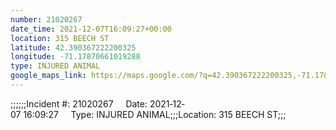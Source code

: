 ```yaml
---
number: 21020267
date_time: 2021-12-07T16:09:27+00:00
location: 315 BEECH ST
latitude: 42.390367222200325
longitude: -71.17870661019288
type: INJURED ANIMAL
google_maps_link: https://maps.google.com/?q=42.390367222200325,-71.17870661019288
---
```


;;;;;;Incident #: 21020267     Date: 2021‐12‐07 16:09:27     Type: INJURED ANIMAL;;;Location: 315 BEECH ST;;;
